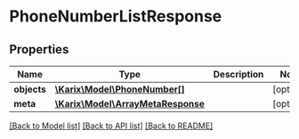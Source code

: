 # PhoneNumberListResponse

## Properties
Name | Type | Description | Notes
------------ | ------------- | ------------- | -------------
**objects** | [**\Karix\Model\PhoneNumber[]**](PhoneNumber.md) |  | [optional] 
**meta** | [**\Karix\Model\ArrayMetaResponse**](ArrayMetaResponse.md) |  | [optional] 

[[Back to Model list]](../README.md#documentation-for-models) [[Back to API list]](../README.md#documentation-for-api-endpoints) [[Back to README]](../README.md)


